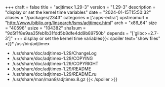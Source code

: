 +++
draft = false
title = "adjtimex 1.29-3"
version = "1.29-3"
description = "display or set the kernel time variables"
date = "2024-01-15T15:50:32"
aliases = "/packages/2343"
categories = ['apps-extra']
upstreamurl = "http://www.ibiblio.org/linsearch/lsms/adjtimex.html"
arch = "x86_64"
size = "40596"
usize = "104382"
sha1sum = "9d5f1f8e9aa35feb1b31fdd5b8dfe4dd9b89750b"
depends = "['glibc>=2.7-3']"
+++
display or set the kernel time variables{{< spoiler text="show files" >}}* /usr/bin/adjtimex
* /usr/share/doc/adjtimex-1.29/ChangeLog
* /usr/share/doc/adjtimex-1.29/COPYING
* /usr/share/doc/adjtimex-1.29/COPYRIGHT
* /usr/share/doc/adjtimex-1.29/README
* /usr/share/doc/adjtimex-1.29/README.ru
* /usr/share/man/man8/adjtimex.8.gz
{{< /spoiler >}}